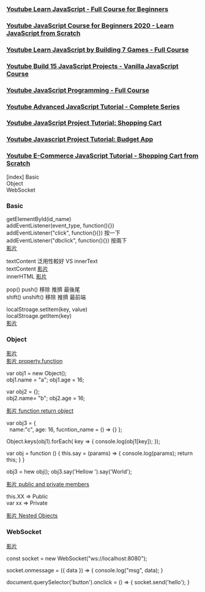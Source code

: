
### [Youtube Learn JavaScript - Full Course for Beginners](https://www.youtube.com/watch?v=PkZNo7MFNFg&ab_channel=freeCodeCamp.org)  
### [Youtube JavaScript Course for Beginners 2020 - Learn JavaScript from Scratch](https://www.youtube.com/watch?v=2qDywOS7VAc&ab_channel=Academind)  
### [Youtube Learn JavaScript by Building 7 Games - Full Course](https://www.youtube.com/watch?v=lhNdUVh3qCc&ab_channel=freeCodeCamp.org)  
### [Youtube Build 15 JavaScript Projects - Vanilla JavaScript Course](https://www.youtube.com/watch?v=3PHXvlpOkf4&ab_channel=freeCodeCamp.org)  
### [Youtube JavaScript Programming - Full Course](https://www.youtube.com/watch?v=jS4aFq5-91M&ab_channel=freeCodeCamp.org)  
### [Youtube Advanced JavaScript Tutorial - Complete Series](https://www.youtube.com/playlist?list=PLvZkOAgBYrsSZiL0L7T-CBGdiBUaHok4x)  
### [Youtube JavaScript Project Tutorial: Shopping Cart](https://www.youtube.com/watch?v=q_TZhCWbS3I&ab_channel=freeCodeCamp.org)  
### [Youtube Javascript Project Tutorial: Budget App](https://www.youtube.com/watch?v=m_HJ3juuFvo&ab_channel=freeCodeCamp.org)  
### [Youtube E-Commerce JavaScript Tutorial - Shopping Cart from Scratch](https://www.youtube.com/watch?v=023Psne_-_4&ab_channel=freeCodeCamp.org)  


[index]
Basic  
Object  
WebSocket  


### Basic

getElementById(id_name)  
addEventListener(event_type, function(){})   
addEventListener("click", function(){})  按一下  
addEventListener("dbclick", function(){})  按兩下  
[影片](https://youtu.be/jS4aFq5-91M?t=17686)  

textContent 泛用性較好  VS innerText  
textContent [影片](https://youtu.be/jS4aFq5-91M?t=4158)  
innerHTML  [影片](https://youtu.be/jS4aFq5-91M?t=19314)  

pop() push()  移除 推擠  最後尾  
shift() unshift()  移除 推擠 最前端  

localStroage.setItem(key, value)  
localStroage.getItem(key)  
[影片](https://youtu.be/jS4aFq5-91M?t=21474)  


### Object  
[影片](https://youtu.be/OGQUls0s0A4?list=PLvZkOAgBYrsSZiL0L7T-CBGdiBUaHok4x&t=139)   
[影片 property.function](https://youtu.be/5Yeu1Xv6VC8?list=PLvZkOAgBYrsSZiL0L7T-CBGdiBUaHok4x&t=646)  


var obj1 = new Object();  
obj1.name = "a";  obj1.age = 16;  

var obj2 = {};  
obj2.name= "b";  obj2.age = 16;  

[影片 function return object](https://youtu.be/8C9Zh3RwPqk?list=PLvZkOAgBYrsSZiL0L7T-CBGdiBUaHok4x&t=241)  

var obj3 = {  
&nbsp; name:"c", age: 16, fucntion_name = () => {}  };  

Object.keys(obj1).forEach( key => { console.log(obj1[key]);  });  

var obj = function () { this.say = (params) => {  console.log(params); return this; } }  

obj3 = hew obj();
obj3.say('Hellow ').say('World');  

[影片 public and private members](https://youtu.be/PxKHmwUdEss?list=PLvZkOAgBYrsSZiL0L7T-CBGdiBUaHok4x&t=87)  

this.XX => Public  
var xx => Private  

[影片 Nested Objects](https://youtu.be/YriClnrLK_s?list=PLvZkOAgBYrsSZiL0L7T-CBGdiBUaHok4x&t=39)  



### WebSocket  
[影片](https://www.youtube.com/watch?v=1BfCnjr_Vjg&ab_channel=Fireship)  

const socket = new WebSocket("ws://localhost:8080");  

socket.onmessage = ({ data }) => { console.log("msg", data); }  

document.querySelector('button').onclick = () => { socket.send('hello'); }  






